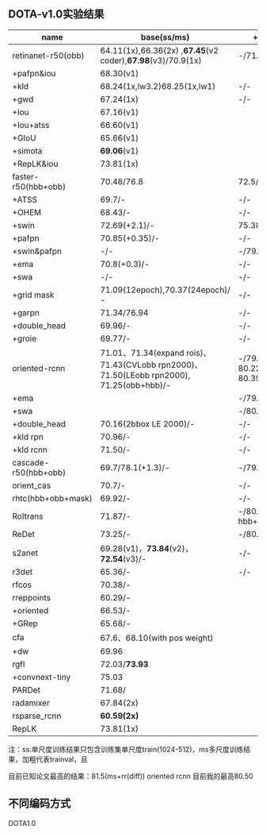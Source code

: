 ## DOTA-v1.0实验结果

| name                 | base(ss/ms)                                                  | +rr(ss/ms)                                     | +hsv(ss/ms)   | +mixup(ss/ms) | +mosaic(ss/ms) | mos +mix    |
| -------------------- | ------------------------------------------------------------ | ---------------------------------------------- | ------------- | ------------- | -------------- | ----------- |
| retinanet-r50(obb)   | 64.11(1x),66.36(2x) ,**67.45**(v2 coder),**67.98**(v3)/70.9(1x) | -/71.0(1x)                                     | -/-           | -/-           | -/-            | -/-         |
| +pafpn&iou           | 68.30(v1)                                                    |                                                |               |               |                |             |
| +kld                 | 68.24(1x,lw3.2)68.25(1x,lw1)                                 | -/-                                            | -/-           | -/-           | -/-            | -/-         |
| +gwd                 | 67.24(1x)                                                    | -/-                                            | -/-           | -/-           | -/-            | -/-         |
| +Iou                 | 67.16(v1)                                                    |                                                |               |               |                |             |
| +Iou+atss            | 66.60(v1)                                                    |                                                |               |               |                |             |
| +GIoU                | 65.66(v1)                                                    |                                                |               |               |                |             |
| +simota              | **69.06**(v1)                                                |                                                |               |               |                |             |
| +RepLK&iou           | 73.81(1x)                                                    |                                                |               |               |                |             |
| faster-r50(hbb+obb)  | 70.48/76.8                                                   | 72.5/79.27                                     | 72.5(+0.03)/- | 73.10/-       | 73.18/-        | 74.21/79.01 |
| +ATSS                | 69.7/-                                                       | -/-                                            | -/-           | -/-           | -/-            | -/-         |
| +OHEM                | 68.43/-                                                      | -/-                                            | -/-           | -/-           | -/-            | -/-         |
| +swin                | 72.69(+2.1)/-                                                | 75.38(+2.69)/-                                 | -/-           | -/-           | -/-            | -/-         |
| +pafpn               | 70.85(+0.35)/-                                               | -/-                                            | -/-           | -/-           | -/-            | -/-         |
| +swin&pafpn          | -/-                                                          | -/79.58(+0.2)                                  | -/-           | -/-           | -/-            | -/-         |
| +ema                 | 70.8(+0.3)/-                                                 | -/-                                            | -/-           | -/-           | -/-            | -/-         |
| +swa                 | -/-                                                          | -/-                                            | -/-           | -/-           | -/-            | 74.93/-     |
| +grid mask           | 71.09(12epoch),70.37(24epoch)/ -                             | -/-                                            | -/-           | -/-           | -/-            |             |
| +garpn               | 71.34/76.94                                                  | -/-                                            | -/-           | -/-           | -/-            |             |
| +double_head         | 69.96/-                                                      | -/-                                            | -/-           | -/-           | -/-            |             |
| +groie               | 69.77/-                                                      | -/-                                            | -/-           | -/-           | -/-            |             |
| oriented-rcnn        | 71.01、71.34(expand rois)、71.43(CVLobb rpn2000)、71.50(LEobb rpn2000), 71.25(obb+hbb)/- | -/79.10(obb), 80.22(obb+hbb) 80.39(new_rotate) |               | -/79.11(-)    |                | 73.81       |
| +ema                 |                                                              | -/79.71(obb+hbb)                               | -/-           | -/-           | -/-            | -/-         |
| +swa                 |                                                              | -/80.19(obb+hbb)                               | -/-           | -/-           | -/-            | -/-         |
| +double_head         | 70.16(2bbox LE 2000)/-                                       | -/-                                            | -/-           | -/-           | -/-            | -/-         |
| +kld rpn             | 70.96/-                                                      | -/-                                            | -/-           | -/-           | -/-            | -/-         |
| +kld rcnn            | 71.50/-                                                      | -/-                                            | -/-           | -/-           | -/-            | -/-         |
| cascade-r50(hbb+obb) | 69.7/78.1(+1.3)/-                                            | -/79.1                                         | -/-           | -/-           | -/-            | -/-         |
| orient_cas           | 70.7/-                                                       | -/-                                            | -/-           | -/-           | -/-            | -/-         |
| rhtc(hbb+obb+mask)   | 69.92/-                                                      | -/-                                            | -/-           | -/-           | -/-            | -/-         |
| RoItrans             | 71.87/-                                                      | -/80.50(rpn hbb+obb)                           | -/-           | -/-           | -/-            | -/-         |
| ReDet                | 73.25/-                                                      | -/80.20                                        | -/-           | -/-           | -/-            | -/-         |
| s2anet               | 69.28(v1)，**73.84**(v2)，**72.54**(v3)/-                    | -/-                                            | -/-           | -/-           | -/-            | -/-         |
| r3det                | 65.36/-                                                      | -/-                                            | -/-           | -/-           | -/-            | -/-         |
| rfcos                | 70.38/-                                                      |                                                |               |               |                |             |
| rreppoints           | 60.29/-                                                      |                                                |               |               |                |             |
| +oriented            | 66.53/-                                                      |                                                |               |               |                |             |
| +GRep                | 65.68/-                                                      |                                                |               |               |                |             |
| cfa                  | 67.6、68.10(with pos weight)                                 |                                                |               |               |                |             |
| +dw                  | 69.96                                                        |                                                |               |               |                |             |
| rgfl                 | 72.03/**73.93**                                              |                                                |               |               |                |             |
| +convnext-tiny       | 75.03                                                        |                                                |               |               |                |             |
| PARDet               | 71.68/                                                       |                                                |               |               |                |             |
| radamixer            | 67.84(2x)                                                    |                                                |               |               |                |             |
| rsparse_rcnn         | **60.59(2x)**                                                |                                                |               |               |                |             |
| RepLK                | 73.81(1x)                                                    |                                                |               |               |                |             |

注：ss:单尺度训练结果只包含训练集单尺度train(1024-512)，ms多尺度训练结果，加粗代表trainval，且

目前已知论文最高的结果：81.5(ms+rr(diff)) oriented rcnn  目前我的最高80.50

## 不同编码方式

DOTA1.0

